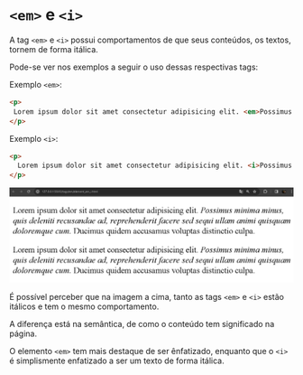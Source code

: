 # `<em>` e `<i>`

A tag `<em>` e `<i>` possui comportamentos de que seus conteúdos, os textos, tornem de forma itálica.

Pode-se ver nos exemplos a seguir o uso dessas respectivas tags:

Exemplo `<em>`:

```HTML
<p>
 Lorem ipsum dolor sit amet consectetur adipisicing elit. <em>Possimus minima minus, quis deleniti recusandae ad, reprehenderit facere sed sequi ullam animi quisquam doloremque cum.</em> Ducimus quidem accusamus voluptas distinctio culpa.
</p>
```

Exemplo `<i>`:

```HTML
<p>
  Lorem ipsum dolor sit amet consectetur adipisicing elit. <i>Possimus minima minus, quis deleniti recusandae ad, reprehenderit facere sed sequi ullam animi quisquam doloremque cum.</i> Ducimus quidem accusamus voluptas distinctio culpa.
</p>
```

<div align="center">
  <img src="../../assets/10ELEMENT_EM_I.png" alt="1350x450">
</div>


É possível perceber que na imagem a cima, tanto as tags `<em>` e `<i>` estão itálicos e tem o mesmo comportamento.

A diferença está na semântica, de como o conteúdo tem significado na página.

O elemento `<em>` tem mais destaque de ser ênfatizado, enquanto que o `<i>` é simplismente enfatizado a ser um texto de forma itálica.